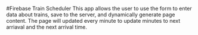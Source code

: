 #Firebase Train Scheduler
This app allows the user to use the form to enter data about trains, save to the server, and dynamically generate page content. The page will updated every minute to update minutes to next arriaval and the next arrival time.